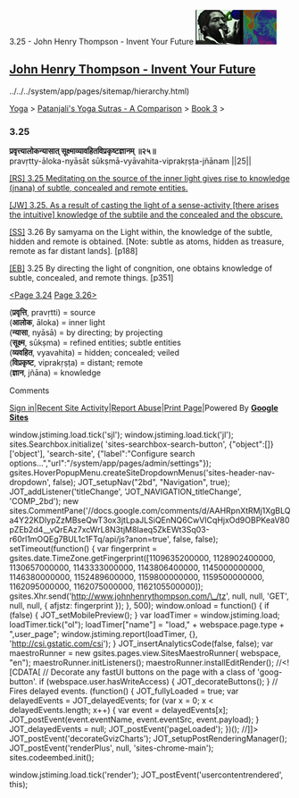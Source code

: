 3.25 - John Henry Thompson - Invent Your Future [![John Henry Thompson - Invent Your Future](../../../_/rsrc/1329567069254/config/customLogo.gif-revision=6.png)](../../../index.html)

[John Henry Thompson - Invent Your Future](../../../index.html)
---------------------------------------------------------------

../../../system/app/pages/sitemap/hierarchy.html)
    

[Yoga](../../../yoga.html)‎ > ‎[Patanjali's Yoga Sutras - A Comparison](../../patanjani.html)‎ > ‎[Book 3](../book-3.html)‎ > ‎

### 3.25

**प्रवृत्त्यालोकन्यासात् सूक्ष्माव्यावहितविप्रकृष्टज्ञानम् ॥२५॥**  
pravṛtty-āloka-nyāsāt sūkṣmā-vyāvahita-viprakṛṣṭa-jñānam ||25||  
  
  
[\[RS\] 3.25 Meditating on the source of the inner light gives rise to knowledge (jnana) of subtle, concealed and remote entities.](http://www.ashtangayoga.info/philosophy/yoga-sutra-patanjali/chapter-3/item/pravritty-aloka-nyasat-sukshma-vyavahita-viprakrishta/)  
  
[\[JW\] 3.25. As a result of casting the light of a sense-activity \[there arises the intuitive\] knowledge of the subtile and the concealed and the obscure.](http://books.google.com/books?id=YzFImjtOxUwC&pg=PA253&ci=85%2C946%2C743%2C80&source=bookclip)  
  
[\[SS\]](http://www.amazon.com/Yoga-Sutras-Patanjali-Commentary-Satchidananda/dp/0932040381) 3.26 By samyama on the Light within, the knowledge of the subtle, hidden and remote is obtained. \[Note: subtle as atoms, hidden as treasure, remote as far distant lands\]. \[p188\]  
  
[\[EB\]](http://www.amazon.com/Yoga-Sutras-Patanjali-Translation-Commentary/dp/0865477361/ref=sr_1_1?ie=UTF8&s=books&qid=1250508322&sr=1-1) 3.25 By directing the light of congnition, one obtains knowledge of subtle, concealed, and remote things. \[p351\]  
  
  
[<Page 3.24](324.html)  [Page 3.26>](326.html)  

(**प्रवृत्ति**, pravṛtti) = source  
(**आलोक**, āloka) = inner light  
(**न्यासा**, nyāsā) = by directing; by projecting  
(**सूक्ष्म**, sūkṣma) = refined entities; subtle entities  
(**व्यवहित**, vyavahita) = hidden; concealed; veiled  
(**विप्रकृष्ट**, viprakṛṣṭa) = distant; remote  
(**ज्ञान**, jñāna) = knowledge

Comments

[Sign in](https://accounts.google.com/ServiceLogin?continue=http://sites.google.com/a/johnhenrythompson.com/jht/yoga/patanjani/book-3/325&service=jotspot)|[Recent Site Activity](../../../system/app/pages/recentChanges.html)|[Report Abuse](http://sites.google.com/a/johnhenrythompson.com/jht/system/app/pages/reportAbuse)|[Print Page](javascript:;)|Powered By **[Google Sites](http://sites.google.com/site)**

window.jstiming.load.tick('sjl'); window.jstiming.load.tick('jl'); sites.Searchbox.initialize( 'sites-searchbox-search-button', {"object":\[\]}\['object'\], 'search-site', {"label":"Configure search options...","url":"/system/app/pages/admin/settings"}); gsites.HoverPopupMenu.createSiteDropdownMenus('sites-header-nav-dropdown', false); JOT\_setupNav("2bd", "Navigation", true); JOT\_addListener('titleChange', 'JOT\_NAVIGATION\_titleChange', 'COMP\_2bd'); new sites.CommentPane('//docs.google.com/comments/d/AAHRpnXtRMj1XgBLQa4Y22KDIypZzMBseQwT3ox3jtLpaJLSiQEnNQ6CwVICqHjxOd9OBPKeaV80pZEb2d4\_\_vQrEAz7xcWrL8N3tjM8Iaeq5ZkEWt3Sq03-r60rl1mOQEg7BUL1c1FTq/api/js?anon=true', false, false); setTimeout(function() { var fingerprint = gsites.date.TimeZone.getFingerprint(\[1109635200000, 1128902400000, 1130657000000, 1143333000000, 1143806400000, 1145000000000, 1146380000000, 1152489600000, 1159800000000, 1159500000000, 1162095000000, 1162075000000, 1162105500000\]); gsites.Xhr.send('http://www.johnhenrythompson.com/\_/tz', null, null, 'GET', null, null, { afjstz: fingerprint }); }, 500); window.onload = function() { if (false) { JOT\_setMobilePreview(); } var loadTimer = window.jstiming.load; loadTimer.tick("ol"); loadTimer\["name"\] = "load," + webspace.page.type + ",user\_page"; window.jstiming.report(loadTimer, {}, 'http://csi.gstatic.com/csi'); } JOT\_insertAnalyticsCode(false, false); var maestroRunner = new gsites.pages.view.SitesMaestroRunner( webspace, "en"); maestroRunner.initListeners(); maestroRunner.installEditRender(); //<!\[CDATA\[ // Decorate any fastUI buttons on the page with a class of 'goog-button'. if (webspace.user.hasWriteAccess) { JOT\_decorateButtons(); } // Fires delayed events. (function() { JOT\_fullyLoaded = true; var delayedEvents = JOT\_delayedEvents; for (var x = 0; x < delayedEvents.length; x++) { var event = delayedEvents\[x\]; JOT\_postEvent(event.eventName, event.eventSrc, event.payload); } JOT\_delayedEvents = null; JOT\_postEvent('pageLoaded'); })(); //\]\]> JOT\_postEvent('decorateGvizCharts'); JOT\_setupPostRenderingManager(); JOT\_postEvent('renderPlus', null, 'sites-chrome-main'); sites.codeembed.init();

window.jstiming.load.tick('render'); JOT\_postEvent('usercontentrendered', this);